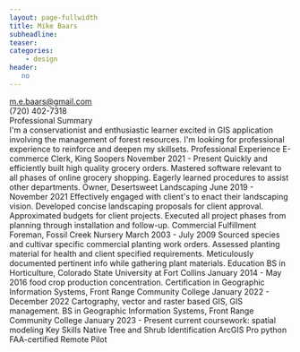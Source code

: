 ```yaml
---
layout: page-fullwidth
title: Mike Baars  
subheadline:  
teaser: 
categories:
    - design
header:
   no
---
```

m.e.baars@gmail.com<br>
(720) 402-7318<br>
Professional Summary<br>
I'm a conservationist and enthusiastic learner excited in GIS application involving the management of forest resources. I'm looking for professional experience to reinforce and deepen my skillsets.
Professional Experience
E-commerce Clerk, King Soopers
November 2021 - Present
Quickly and efficiently built high quality grocery orders.
Mastered software relevant to all phases of online grocery shopping.
Eagerly learned procedures to assist other departments.
Owner, Desertsweet Landscaping
June 2019 - November 2021
Effectively engaged with client's to enact their landscaping vision.
Developed concise landscaping proposals for client approval.
Approximated budgets for client projects.
Executed all project phases from planning through installation and follow-up.
Commercial Fulfillment Foreman, Fossil Creek Nursery
March 2003 - July 2009
Sourced species and cultivar specific commercial planting work orders.
Assessed planting material for health and client specified requirements.
Meticulously documented pertinent info while gathering plant materials.
Education
BS in Horticulture, Colorado State University at Fort Collins
January 2014 - May 2016
food crop production concentration.
Certification in Geographic Information Systems, Front Range Community College
January 2022 - December 2022
Cartography, vector and raster based GIS, GIS management.
BS in Geographic Information Systems, Front Range Community College
January 2023 - Present
current coursework: spatial modeling
Key Skills
Native Tree and Shrub Identification
ArcGIS Pro
python
FAA-certified Remote Pilot

